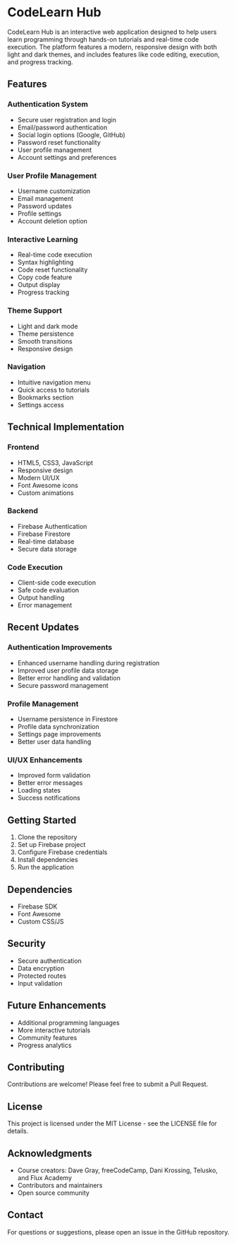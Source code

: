 # CodeLearn Hub

CodeLearn Hub is an interactive web application designed to help users learn programming through hands-on tutorials and real-time code execution. The platform features a modern, responsive design with both light and dark themes, and includes features like code editing, execution, and progress tracking.

## Features

### Authentication System
- Secure user registration and login
- Email/password authentication
- Social login options (Google, GitHub)
- Password reset functionality
- User profile management
- Account settings and preferences

### User Profile Management
- Username customization
- Email management
- Password updates
- Profile settings
- Account deletion option

### Interactive Learning
- Real-time code execution
- Syntax highlighting
- Code reset functionality
- Copy code feature
- Output display
- Progress tracking

### Theme Support
- Light and dark mode
- Theme persistence
- Smooth transitions
- Responsive design

### Navigation
- Intuitive navigation menu
- Quick access to tutorials
- Bookmarks section
- Settings access

## Technical Implementation

### Frontend
- HTML5, CSS3, JavaScript
- Responsive design
- Modern UI/UX
- Font Awesome icons
- Custom animations

### Backend
- Firebase Authentication
- Firebase Firestore
- Real-time database
- Secure data storage

### Code Execution
- Client-side code execution
- Safe code evaluation
- Output handling
- Error management

## Recent Updates

### Authentication Improvements
- Enhanced username handling during registration
- Improved user profile data storage
- Better error handling and validation
- Secure password management

### Profile Management
- Username persistence in Firestore
- Profile data synchronization
- Settings page improvements
- Better user data handling

### UI/UX Enhancements
- Improved form validation
- Better error messages
- Loading states
- Success notifications

## Getting Started

1. Clone the repository
2. Set up Firebase project
3. Configure Firebase credentials
4. Install dependencies
5. Run the application

## Dependencies

- Firebase SDK
- Font Awesome
- Custom CSS/JS

## Security

- Secure authentication
- Data encryption
- Protected routes
- Input validation

## Future Enhancements

- Additional programming languages
- More interactive tutorials
- Community features
- Progress analytics

## Contributing

Contributions are welcome! Please feel free to submit a Pull Request.

## License

This project is licensed under the MIT License - see the LICENSE file for details.

## Acknowledgments

- Course creators: Dave Gray, freeCodeCamp, Dani Krossing, Telusko, and Flux Academy
- Contributors and maintainers
- Open source community

## Contact

For questions or suggestions, please open an issue in the GitHub repository.
